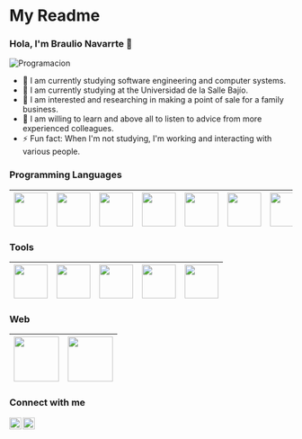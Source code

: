 # My Readme

### Hola, I'm  Braulio Navarrte  👋
![Programacion](https://onaliat.mx/blog/wp-content/uploads/2020/02/original-0807a6a38504fc3793a9431e2e9390b1.jpg)
- 🔭 I am currently studying software engineering and computer systems.
- 🌱 I am currently studying at the Universidad de la Salle Bajío.
- 👯 I am interested and researching in making a point of sale for a family business.
- 💬 I am willing to learn and above all to listen to advice from more experienced colleagues.
- ⚡ Fun fact: When I'm not studying, I'm working and interacting with various people.


### Programming Languages 
|<img src="https://i.blogs.es/8d2420/650_1000_java/1366_2000.webp" width=60> | <img src="https://www.fixedbuffer.com/wp-content/uploads/2019/06/reflexion.png" width=60> | <img src="https://www.muylinux.com/wp-content/uploads/2018/02/microsoft_sqlserver.png" width=60> | <img src="https://d1.awsstatic.com/asset-repository/products/amazon-rds/1024px-MySQL.ff87215b43fd7292af172e2a5d9b844217262571.png" width=60> | <img src="https://upload.wikimedia.org/wikipedia/commons/6/61/HTML5_logo_and_wordmark.svg" width=60> | <img src="https://upload.wikimedia.org/wikipedia/commons/6/6a/JavaScript-logo.png" width=60> |  <img src="https://upload.wikimedia.org/wikipedia/commons/4/4c/Typescript_logo_2020.svg" width=60> |
|:---:|:---:|:---:|:---:|:---:|:---:|:---:|


### Tools
|<img src="https://upload.wikimedia.org/wikipedia/commons/thumb/9/98/Apache_NetBeans_Logo.svg/444px-Apache_NetBeans_Logo.svg.png?20180920122700" width=60> | <img src="https://upload.wikimedia.org/wikipedia/commons/thumb/5/59/Visual_Studio_Icon_2019.svg/512px-Visual_Studio_Icon_2019.svg.png?20210214224138" width=60>|  <img src="https://visualstudio.microsoft.com/wp-content/uploads/2019/06/vs-code-responsive-01.svg" width=60> | <img src="https://i0.wp.com/mundowin.com/wp-content/uploads/2020/02/Microsoft-Blend.png?w=1200&ssl=1" width=60> | <img src="https://play-lh.googleusercontent.com/PCpXdqvUWfCW1mXhH1Y_98yBpgsWxuTSTofy3NGMo9yBTATDyzVkqU580bfSln50bFU=w240-h480" width=60> |
|:---:|:---:|:---:|:---:|:---:|


### Web
|<img src="https://user-images.githubusercontent.com/15971898/90471041-b27d2c80-e0e2-11ea-94d1-d12b97bc9bfa.png" width=80> | <img src="https://user-images.githubusercontent.com/15971898/90471046-b5781d00-e0e2-11ea-9795-0e736a23ac82.png" width=80>| 
:---:|:---:|


### Connect with me
<a href="https://www.facebook.com/Ale.Navarrete.Horta.5/">
  <img align="left" alt="Braulio Navarrete Facebook" width="21px" src="https://firebasestorage.googleapis.com/v0/b/github--images.appspot.com/o/Github%20images%2Ffacebook.svg?alt=media&token=bf3ea589-7c5c-4a0d-b839-8198ef39c502" />
</a>

<a href="https://www.youtube.com/channel/UCoXc18puTzPS_7ITRk7BL5Q">
  <img align="left" alt="Braulio Navarrete YouTube" width="21px" src="https://user-images.githubusercontent.com/15971898/90500665-d22b4980-e110-11ea-9d44-fe75db088c9d.png" />
</a>

<br/>
<br/>



